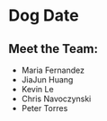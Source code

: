 # Dog Date
## Meet the Team:
* Maria Fernandez
* JiaJun Huang
* Kevin Le
* Chris Navoczynski
* Peter Torres

